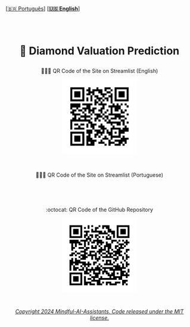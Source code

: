 
 \[[🇧🇷 Português](README.pt_BR.md)\] \[**[🇺🇸 English](README.md)**\]
  <!--  START HEADER  -->  

<br><br>


# <p align="center">  💎 Diamond Valuation Prediction




<p align="center"> 👑🇺🇸 QR Code of the Site on Streamlist (English) </p>

<p align="center">
  <img src="Site.png" alt="QR Code 1" width="200"/>
  </p>

  <br>

  
<p align="center"> 👑🇧🇷 QR Code of the Site on Streamlist (Portuguese) </p>

<p align="center">
  <img src="" />
  </p>

  <br>

<p align="center">:octocat: QR Code of the GitHub Repository </p>

  <p align="center">
  <img src="RepositorioGitHub.png" alt="QR Code 2" width="200"/>
</p>




#

###### <p align="center">[Copyright 2024 Mindful-AI-Assistants. Code released under the  MIT license.]( https://github.com/Mindful-AI-Assistants/.github/blob/ad6948fdec771e022d49cd96f99024fcc7f1106a/LICENSE)
